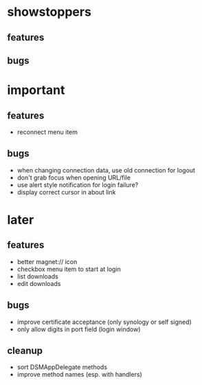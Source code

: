 # showstoppers

## features

## bugs


# important

## features

- reconnect menu item

## bugs

- when changing connection data, use old connection for logout
- don't grab focus when opening URL/file
- use alert style notification for login failure?
- display correct cursor in about link


# later

## features

- better magnet:// icon
- checkbox menu item to start at login
- list downloads
- edit downloads

## bugs

- improve certificate acceptance (only synology or self signed)
- only allow digits in port field (login window)

## cleanup

- sort DSMAppDelegate methods
- improve method names (esp. with handlers)
